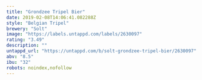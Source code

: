 ```yaml
---
title: "Grondzee Tripel Bier"
date: 2019-02-08T14:06:41.082288Z
style: "Belgian Tripel"
brewery: "Solt"
image: "https://labels.untappd.com/labels/2630097"
rating: "3.49"
description: ""
untappd_url: "https://untappd.com/b/solt-grondzee-tripel-bier/2630097"
abv: "8.5"
ibu: "32"
robots: noindex,nofollow
---
```


